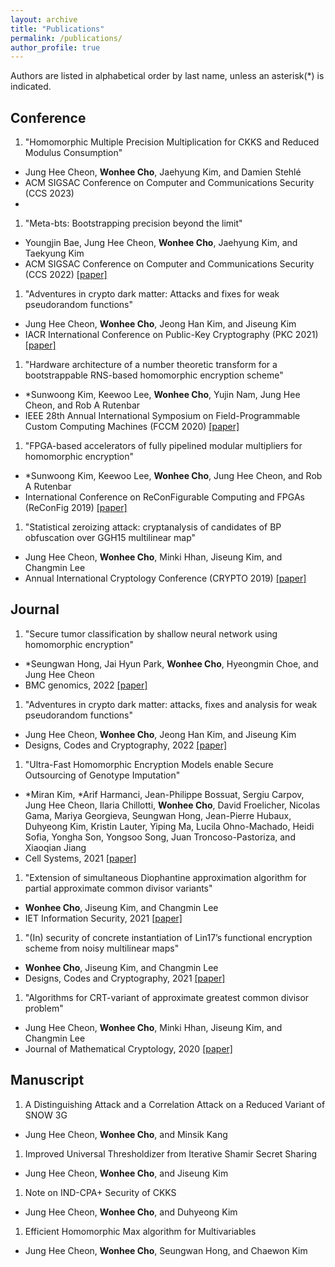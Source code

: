 ```yaml
---
layout: archive
title: "Publications"
permalink: /publications/
author_profile: true
---
```


Authors are listed in alphabetical order by last name, unless an asterisk(*) is indicated.

## Conference

1. "Homomorphic Multiple Precision Multiplication for CKKS and Reduced Modulus Consumption"
- Jung Hee Cheon, **Wonhee Cho**, Jaehyung Kim, and Damien Stehlé
- ACM SIGSAC Conference on Computer and Communications Security (CCS 2023)
- 
1. "Meta-bts: Bootstrapping precision beyond the limit"
- Youngjin Bae, Jung Hee Cheon, **Wonhee Cho**, Jaehyung Kim, and Taekyung Kim
- ACM SIGSAC Conference on Computer and Communications Security (CCS 2022) [[paper]](https://dl.acm.org/doi/abs/10.1145/3548606.3560696)

1. "Adventures in crypto dark matter: Attacks and fixes for weak pseudorandom functions"
- Jung Hee Cheon, **Wonhee Cho**, Jeong Han Kim, and Jiseung Kim
- IACR International Conference on Public-Key Cryptography (PKC 2021) [[paper]](https://link.springer.com/chapter/10.1007/978-3-030-75248-4_26)

1. "Hardware architecture of a number theoretic transform for a bootstrappable RNS-based homomorphic encryption scheme"
- \*Sunwoong Kim, Keewoo Lee, **Wonhee Cho**, Yujin Nam, Jung Hee Cheon, and Rob A Rutenbar
- IEEE 28th Annual International Symposium on Field-Programmable Custom Computing Machines (FCCM 2020) [[paper]](https://ieeexplore.ieee.org/abstract/document/9114594)

1. "FPGA-based accelerators of fully pipelined modular multipliers for homomorphic encryption"
- \*Sunwoong Kim, Keewoo Lee, **Wonhee Cho**, Jung Hee Cheon, and Rob A Rutenbar
- International Conference on ReConFigurable Computing and FPGAs (ReConFig 2019) [[paper]](https://ieeexplore.ieee.org/abstract/document/8994793)

1. "Statistical zeroizing attack: cryptanalysis of candidates of BP obfuscation over GGH15 multilinear map"
- Jung Hee Cheon, **Wonhee Cho**, Minki Hhan, Jiseung Kim, and Changmin Lee
-  Annual International Cryptology Conference (CRYPTO 2019) [[paper]](https://link.springer.com/chapter/10.1007/978-3-030-26954-8_9)

## Journal

1. "Secure tumor classification by shallow neural network using homomorphic encryption"
- \*Seungwan Hong, Jai Hyun Park, **Wonhee Cho**, Hyeongmin Choe, and Jung Hee Cheon
- BMC genomics, 2022 [[paper]](https://bmcgenomics.biomedcentral.com/articles/10.1186/s12864-022-08469-w)

1. "Adventures in crypto dark matter: attacks, fixes and analysis for weak pseudorandom functions"
- Jung Hee Cheon, **Wonhee Cho**, Jeong Han Kim, and Jiseung Kim
- Designs, Codes and Cryptography, 2022 [[paper]](https://link.springer.com/article/10.1007/s10623-022-01071-x)


1. "Ultra-Fast Homomorphic Encryption Models enable Secure Outsourcing of Genotype Imputation"  
- \*Miran Kim, \*Arif Harmanci, Jean-Philippe Bossuat, Sergiu Carpov, Jung Hee Cheon, Ilaria Chillotti, **Wonhee Cho**, David Froelicher, Nicolas Gama, Mariya Georgieva, Seungwan Hong, Jean-Pierre Hubaux, Duhyeong Kim, Kristin Lauter, Yiping Ma, Lucila Ohno-Machado, Heidi Sofia, Yongha Son, Yongsoo Song, Juan Troncoso-Pastoriza, and Xiaoqian Jiang
- Cell Systems, 2021 [[paper]](https://www.sciencedirect.com/science/article/pii/S240547122100288X)

1. "Extension of simultaneous Diophantine approximation algorithm for partial approximate common divisor variants"
- **Wonhee Cho**, Jiseung Kim, and Changmin Lee
- IET Information Security, 2021 [[paper]](https://ietresearch.onlinelibrary.wiley.com/doi/full/10.1049/ise2.12032)

1. "(In) security of concrete instantiation of Lin17’s functional encryption scheme from noisy multilinear maps"
- **Wonhee Cho**, Jiseung Kim, and Changmin Lee
- Designs, Codes and Cryptography, 2021 [[paper]](https://link.springer.com/article/10.1007/s10623-021-00854-y)

1. "Algorithms for CRT-variant of approximate greatest common divisor problem"
- Jung Hee Cheon, **Wonhee Cho**, Minki Hhan, Jiseung Kim, and Changmin Lee
- Journal of Mathematical Cryptology, 2020 [[paper]](https://www.degruyter.com/document/doi/10.1515/jmc-2019-0031/html)

## Manuscript

1. A Distinguishing Attack and a Correlation Attack on a Reduced Variant of SNOW 3G
- Jung Hee Cheon, **Wonhee Cho**, and Minsik Kang

1. Improved Universal Thresholdizer from Iterative Shamir Secret Sharing
- Jung Hee Cheon, **Wonhee Cho**, and Jiseung Kim

1. Note on IND-CPA+ Security of CKKS 
- Jung Hee Cheon, **Wonhee Cho**, and Duhyeong Kim

1. Efficient Homomorphic Max algorithm for Multivariables
- Jung Hee Cheon, **Wonhee Cho**, Seungwan Hong, and Chaewon Kim
